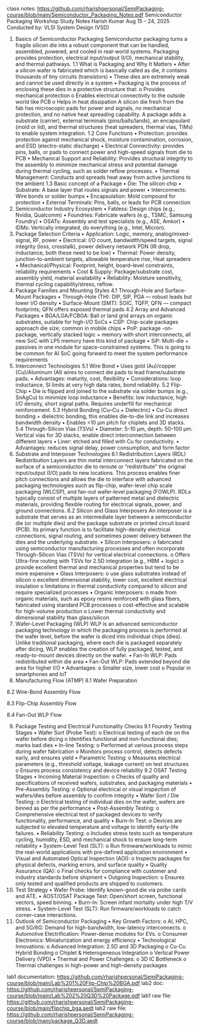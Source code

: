 class notes: https://github.com/rharishpersonal/SemiPackaging-course/blob/main/Semiconductor_Packaging_Notes.pdf
Semiconductor Packaging Workshop
Study Notes
Harish Kumar
Aug 15 – 24, 2025
Conducted by: VLSI System Design (VSD) 
1. Basics of Semiconductor Packaging
Semiconductor packaging turns a fragile silicon die into a robust component that can be handled, assembled, powered, and cooled in real-world systems. Packaging provides protection, electrical input/output (I/O), mechanical stability, and thermal pathways.
  1.1	What is Packaging and Why It Matters
     •	After a silicon wafer is fabricated which is basically called as die, it contains thousands of tiny circuits (transistors)
     •	These dies are extremely weak and cannot be used directly in a system
     •	Packaging is the process of enclosing these dies in a protective structure that:
       o	Provides mechanical protection
      o	Enables electrical connectivity to the outside world like PCB
      o	Helps in heat dissipation
A silicon die fresh from the fab has microscopic pads for power and signals, no mechanical protection, and no native heat spreading capability. A package adds a substrate (carrier), external terminals (pins/balls/lands), an encapsulant (mold or lid), and thermal structures (heat spreaders, thermal vias, TIMs) to enable system integration.
  1.2 Core Functions
    •	Protection: provides protection against mechanical shock, moisture contamination, corrosion, and ESD (electro-static discharge)
    •	Electrical Connectivity: provides pins, balls, or pads to connect power and high-speed signals from die to PCB
    •	Mechanical Support and Reliability: Provides structural integrity to the assembly to minimize mechanical stress and potential damage during thermal cycling, such as solder reflow processes.
    •	Thermal Management: Conducts and spreads heat away from active junctions to the ambient
  1.3 Basic concept of a Package
    •	Die: The silicon chip
    •	Substrate: A base layer that routes signals and power
    •	Interconnects: Wire bonds or solder bumps
    •	Encapsulation: Mold compound for protection
    •	External Terminals: Pins, balls, or leads for PCB connection
2. Semiconductor Industry Ecosystem
   •	Fabless: Design chips (e.g., Nvidia, Qualcomm)
  •	Foundries: Fabricate wafers (e.g., TSMC, Samsung Foundry)
  •	OSATs: Assembly and test specialists (e.g., ASE, Amkor)
  •	IDMs: Vertically integrated, do everything (e.g., Intel, Micron).
3. Package Selection Criteria
  •	Application: Logic, memory, analog/mixed-signal, RF, power
  •	Electrical: I/O count, bandwidth/speed targets, signal integrity (loss, crosstalk), power delivery network PDN (IR drop, inductance, both these need to be low)
  •	Thermal: Power density, junction-to-ambient targets, allowable temperature rise, Heat spreaders
  •	Mechanical/Physical: Footprint, height, board-level constraints, reliability requirements
  •	Cost & Supply: Package/substrate cost, assembly yield, material availability
  •	Reliability: Moisture sensitivity, thermal cycling capability/stress, reflow.
4. Package Families and Mounting Styles
  4.1	 Through-Hole and Surface-Mount Packages
    •	Through-Hole (TH): DIP, SIP, PGA — robust leads but lower I/O density
    •	Surface-Mount (SMT): SOIC, TQFP, QFN — compact footprints; QFN offers exposed thermal pads
4.2 Array and Advanced Packages
  •	BGA/LGA/FCBGA: Ball or land grid arrays on organic substrates, suitable for high-I/O SoCs
  •	CSP: Chip-scale packages approach die size; common in mobile chips
  •	PoP: package -on-package, vertically stacked logic + memory with short interconnects, all new SoC with LP5 memory have this kind of package
•	SiP: Multi-die + passives in one module for space-constrained systems. This is going to be common for AI SoC going forward to meet the system performance requirements
5. Interconnect Technologies
  5.1 Wire Bond
     •	Uses gold (Au)/copper (Cu)/Aluminum (Al) wires to connect die pads to lead frame/substrate pads.
    •	Advantages: maturity, cost, flexibility
    •	Considerations: loop inductance, SI limits at very high data rates, bond reliability.
  5.2 Flip-Chip
    •	Die is flipped and joined to the substrate via solder bumps (e.g., SnAgCu) to minimize loop inductance
    •	Benefits: low inductance, high I/O density, short signal paths. Requires underfill for mechanical reinforcement.
  5.3 Hybrid Bonding (Cu–Cu + Dielectric)
    •	Cu-Cu direct bonding + dielectric bonding, this enables die-to-die link and increases bandwidth density
    •	Enables <10 µm pitch for chiplets and 3D stacks.
  5.4 Through-Silicon Vias (TSVs)
    •	Diameter: 5–10 µm, depth: 50–100 µm. Vertical vias for 3D stacks, enable direct interconnection between different layers
    •	Liner: etched and filled with Cu for conductivity.
    •	Advantages: reduces signal delay, power consumption, and form factor
6. Substrate and Interposer Technologies
  6.1 Redistribution Layers (RDL)
  Redistribution Layers are thin metal interconnect layers fabricated on the surface of a semiconductor die to reroute or “redistribute” the original input/output (I/O) pads to new locations. This process       enables finer pitch connections and allows the die to interface with advanced packaging technologies such as flip-chip, wafer-level chip scale packaging (WLCSP), and fan-out wafer-level packaging (FOWLP).     RDLs typically consist of multiple layers of patterned metal and dielectric materials, providing flexible routing for electrical signals, power, and ground connections.
6.2 Silicon and Glass Interposers
  An interposer is a substrate that serves as an intermediate layer between a semiconductor die (or multiple dies) and the package substrate or printed circuit board (PCB). Its primary function is to        facilitate high-density electrical connections, signal routing, and sometimes power delivery between the dies and the underlying substrate.
  •	Silicon Interposers:
    o	fabricated using semiconductor manufacturing processes and often incorporate Through-Silicon Vias (TSVs) for vertical electrical connections.
    o	Offers Ultra-fine routing with TSVs for 2.5D integration (e.g., HBM + logic)
    o	provide excellent thermal and mechanical properties but tend to be more expensive
  •	Glass Interposers:
    o	use glass substrates instead of silicon
    o	excellent dimensional stability, lower cost, excellent electrical insulation
    o	limitations in thermal conductivity compared to silicon and require specialized processes
  •	Organic Interposers:
    o	made from organic materials, such as epoxy resins reinforced with glass fibers, fabricated using standard PCB processes
    o	cost-effective and scalable for high-volume production
    o	Lower thermal conductivity and dimensional stability than glass/silicon
7. Wafer-Level Packaging (WLP)
  WLP is an advanced semiconductor packaging technology in which the packaging process is performed at the wafer level, before the wafer is diced into individual chips (dies). Unlike traditional packaging,     where each die is packaged separately after dicing, WLP enables the creation of fully packaged, tested, and ready-to-mount devices directly on the wafer.
  •	Fan-In WLP: Pads redistributed within die area
  •	Fan-Out WLP: Pads extended beyond die area for higher I/O
  •	Advantages:
    o	Smaller size, lower cost
    o	Popular in smartphones and IoT
8. Manufacturing Flow (ATMP)
  8.1 Wafer Preparation
 
  8.2 Wire-Bond Assembly Flow
 
  8.3 Flip-Chip Assembly Flow
 
  8.4 Fan-Out WLP Flow
 
9. Package Testing and Electrical Functionality Checks
  9.1 Foundry Testing Stages
    •	Wafer Sort (Probe Test):
      o	Electrical testing of each die on the wafer before dicing
      o	Identifies functional and non-functional dies; marks bad dies
    •	In-line Testing:
      o	Performed at various process steps during wafer fabrication
      o	Monitors process control, detects defects early, and ensures yield
    •	Parametric Testing:
      o	Measures electrical parameters (e.g., threshold voltage, leakage current) on test structures
    o	Ensures process consistency and device reliability
  9.2 OSAT Testing Stages
    •	Incoming Material Inspection:
      o	Checks of quality and specifications of received wafers, substrates, and packaging materials
    •	Pre-Assembly Testing:
      o	Optional electrical or visual inspection of wafers/dies before assembly to confirm integrity
    •	Wafer Sort / Die Testing:
      o	Electrical testing of individual dies on the wafer, wafers are binned as per the performance
    •	Post-Assembly Testing: 
      o	Comprehensive electrical test of packaged devices to verify functionality, performance, and quality
    •	Burn-In Test:
      o	Devices are subjected to elevated temperature and voltage to identify early-life failures.
    •	Reliability Testing:
      o	Includes stress tests such as temperature cycling, humidity, ESD, and mechanical shock to ensure long-term reliability
    •	System-Level Test (SLT):
      o	Run firmware/workloads to mimic the real-world applications with pre-defined application environment
    •	Visual and Automated Optical Inspection (AOI):
      o	Inspects packages for physical defects, marking errors, and surface quality
    •	Quality Assurance (QA):
      o	Final checks for compliance with customer and industry standards before shipment
    •	Outgoing Inspection:
      o	Ensures only tested and qualified products are shipped to customers.
11. Test Strategy
  • Wafer Probe: Identify known-good die via probe cards and ATE.
  • AOST/OSAT Package Test: Open/short screen, functional vectors, speed binning.
  • Burn-In: Screen infant mortality under high T/V stress.
  • System-Level Test (SLT): Run firmware/workloads to catch corner-case interactions.
10. Outlook of Semiconductor Packaging
  •	Key Growth Factors:
    o	AI, HPC, and 5G/6G: Demand for high-bandwidth, low-latency interconnects.
    o	Automotive Electrification: Power-dense modules for EVs.
    o	Consumer Electronics: Miniaturization and energy efficiency
  •	Technological Innovations:
    o	Advanced Integration: 2.5D and 3D Packaging
    o	Cu-Cu Hybrid Bonding
    o	Chiplet & Heterogeneous Integration
    o	Vertical Power Delivery (VPD)
  •	Thermal and Power Challenges:
    o	3D IC Bottleneck
    o	Thermal challenges in high-power and high-density packages




lab1 documentation: https://github.com/rharishpersonal/SemiPackaging-course/blob/main/Lab%201%20Flip-Chip%20BGA.pdf
lab2 doc: https://github.com/rharishpersonal/SemiPackaging-course/blob/main/Lab%202%20Q3D%20Package.pdf
lab1 raw file: https://github.com/rharishpersonal/SemiPackaging-course/blob/main/flipchip_bga.aedt
lab2 raw file: https://github.com/rharishpersonal/SemiPackaging-course/blob/main/package_Q3D.aedt
